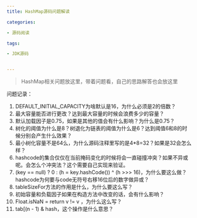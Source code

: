 ```yaml
---
title: HashMap源码问题解读

categories: 

- 源码阅读

tags: 

- JDK源码


---
```


> HashMap相关问题放这里，带着问题看，自己的思路解答也会放这里

问题记录：

1. DEFAULT_INITIAL_CAPACITY为啥默认是16，为什么必须是2的倍数？
2. 最大容量能否进行更改？达到最大容量的时候会浪费多少的容量？
3. 默认加载因子是0.75，如果是其他的值会有什么影响？为什么是0.75？
4. 树化的阈值为什么是8？树退化为链表的阈值为什么是6？达到阈值6和8的时候分别会产生什么效果？
5. 最小树化容量不是64么，为什么源码注释里写的是4*8=32？如果是32会怎么样？
6. hashcode的集合仅仅在当前掩码变化的时候将会一直碰撞冲突？如果不异或呢。会怎么个冲突法？这个需要自己实现来验证。
7. (key == null) ? 0 : (h = key.hashCode()) ^ (h >>> 16)，为什么要这么做？hashcode为何要与code无符号右移16位后的数字做异或？
8. tableSizeFor方法的作用是什么，为什么要这么写？
9. 初始容量和负载因子如果在构造方法中改变的话，会有什么影响？
10. Float.isNaN = return v != v ，为什么这么写？
11. tab[(n - 1) & hash，这个操作是什么意思？